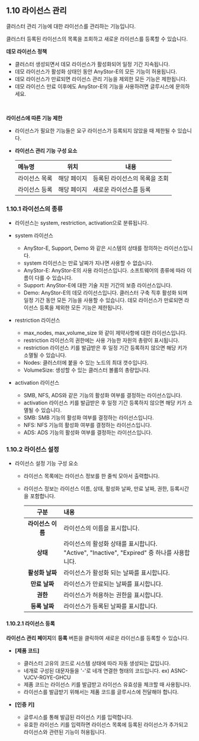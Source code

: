 ## 1.10 라이선스 관리

클러스터 관리 기능에 대한 라이선스를 관리하는 기능입니다.

클러스터 등록된 라이선스의 목록을 조회하고 새로운 라이선스를 등록할 수 있습니다.

<div class="notices yellow element normal">

<strong>데모 라이선스 정책</strong>

<ul>
    <li>클러스터 생성되면서 데모 라이선스가 활성화되어 일정 기간 지속됩니다.</li>
    <li>데모 라이선스가 활성화 상태인 동안 AnyStor-E의 모든 기능이 허용됩니다.</li>
    <li>데모 라이선스가 만료되면 라이선스 관리 기능을 제외한 모든 기능은 제한됩니다.</li>
    <li>데모 라이선스 만료 이후에도 AnyStor-E의 기능을 사용하려면 글루시스에 문의하세요.</li>
</ul>

<br>

<strong>라이선스에 따른 기능 제한</strong>

<ul>
    <li>라이선스가 필요한 기능들은 요구 라이선스가 등록되지 않았을 때 제한될 수 있습니다.</li>
</ul>
</div>

* **라이선스 관리 기능 구성 요소**

    | 메뉴명        | 위치        |  내용        |
    | :---          | ---         | ---          |
    | 라이선스 목록 | 해당 페이지 | 등록된 라이선스의 목록을 조회 |
    | 라이선스 등록 | 해당 페이지 | 새로운 라이선스를 등록 |

### 1.10.1 라이선스의 종류

* 라이선스는 system, restriction, activation으로 분류됩니다.
* system 라이선스
  * AnyStor-E, Support, Demo 와 같은 시스템의 상태를 정의하는 라이선스입니다.
  * system 라이선스는 만료 날짜가 지나면 사용할 수 없습니다.
  * AnyStor-E: AnyStor-E의 사용 라이선스입니다. 소프트웨어의 종류에 따라 이름이 다를 수 있습니다.
  * Support: AnyStor-E에 대한 기술 지원 기간의 보증 라이선스입니다.
  * Demo: AnyStor-E의 데모 라이선스입니다. 클러스터 구축 직후 활성화 되며 일정 기간 동안  모든 기능을 사용할 수 있습니다. 데모 라이선스가 만료되면 라이선스 등록을 제외한 모든 기능은 제한됩니다.

* restriction 라이선스
  * max_nodes, max_volume_size 와 같이 제약사항에 대한 라이선스입니다.
  * restriction 라이선스의 권한에는 사용 가능한 자원의 총량이 표시됩니다.
  * restriction 라이선스 키를 발급받은 후 일정 기간 등록하지 않으면 해당 키가 소멸될 수 있습니다.
  * Nodes: 클러스터에 붙을 수 있는 노드의 최대 갯수입니다.
  * VolumeSize: 생성할 수 있는 클러스터 볼륨의 총량입니다.

* activation 라이선스
  * SMB, NFS, ADS와 같은 기능의 활성화 여부를 결정하는 라이선스입니다.
  * activation 라이선스 키를 발급받은 후 일정 기간 등록하지 않으면 해당 키가 소멸될 수 있습니다.
  * SMB: SMB 기능의 활성화 여부를 결정하는 라이선스입니다.
  * NFS: NFS 기능의 활성화 여부를 결정하는 라이선스입니다.
  * ADS: ADS 기능의 활성화 여부를 결정하는 라이선스입니다.

### 1.10.2 라이선스 설정

* 라이선스 설정 기능 구성 요소
  * 라이선스 목록에는 라이선스 정보를 한 줄씩 모아서 출력합니다.
  * 라이선스 정보는 라이선스 이름, 상태, 활성화 날짜, 만료 날짜, 권한, 등록시간을 포함합니다.

    |  구분  |  내용  |
    |  :---:  |  :---  |
    | **라이선스 이름** | 라이선스의 이름을 표시합니다. |
    | **상태** | 라이선스의 활성화 상태를 표시합니다.<br> "Active", "Inactive", "Expired" 중 하나를 사용합니다. |
    | **활성화 날짜** | 라이선스가 활성화 되는 날짜를 표시합니다. |
    | **만료 날짜** | 라이선스가 만료되는 날짜를 표시합니다. |
    | **권한** | 라이선스가 허용하는 권한을 표시합니다.  |
    | **등록 날짜** | 라이선스가 등록된 날짜를 표시합니다. |

#### 1.10.2.1 라이선스 등록

**라이선스 관리 페이지**의 **등록** 버튼을 클릭하여 새로운 라이선스를 등록할 수 있습니다.

* **[제품 코드]**
  * 클러스터 고유의 코드로 시스템 상태에 따라 자동 생성되는 값입니다.
  * 네개로 구성된 대문자들을 '-'로 네개 연결한 형태의 코드입니다. ex) ASNC-VJCV-RGYE-GHCU
  * 제품 코드는 라이선스 키를 발급받고 라이선스 유효성을 체크할 때 사용됩니다.
  * 라이선스를 발급받기 위해서는 제품 코드를 글루시스에 전달해야 합니다.

* **[인증 키]**
  * 글루시스를 통해 발급된 라이선스 키를 입력합니다.
  * 유효한 라이선스 키를 입력하면 라이선스 목록에 등록된 라이선스가 추가되고 라이선스와 관련된 기능이 허용됩니다.

